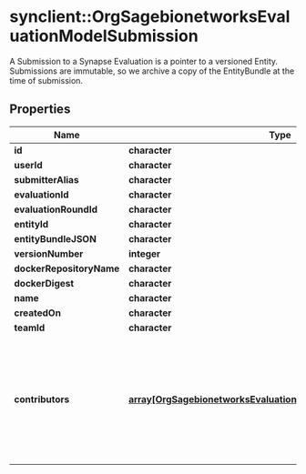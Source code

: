 # synclient::OrgSagebionetworksEvaluationModelSubmission

A Submission to a Synapse Evaluation is a pointer to a versioned Entity. Submissions are immutable, so we archive a copy of the EntityBundle at the time of submission.

## Properties
Name | Type | Description | Notes
------------ | ------------- | ------------- | -------------
**id** | **character** |  | [optional] 
**userId** | **character** |  | [optional] 
**submitterAlias** | **character** |  | [optional] 
**evaluationId** | **character** |  | [optional] 
**evaluationRoundId** | **character** |  | [optional] 
**entityId** | **character** |  | [optional] 
**entityBundleJSON** | **character** |  | [optional] 
**versionNumber** | **integer** |  | [optional] 
**dockerRepositoryName** | **character** |  | [optional] 
**dockerDigest** | **character** |  | [optional] 
**name** | **character** |  | [optional] 
**createdOn** | **character** |  | [optional] 
**teamId** | **character** |  | [optional] 
**contributors** | [**array[OrgSagebionetworksEvaluationModelSubmissionContributor]**](org.sagebionetworks.evaluation.model.SubmissionContributor.md) | User ids of the submitter and (if a team submission) the team members involved in creating the submission. | [optional] 


